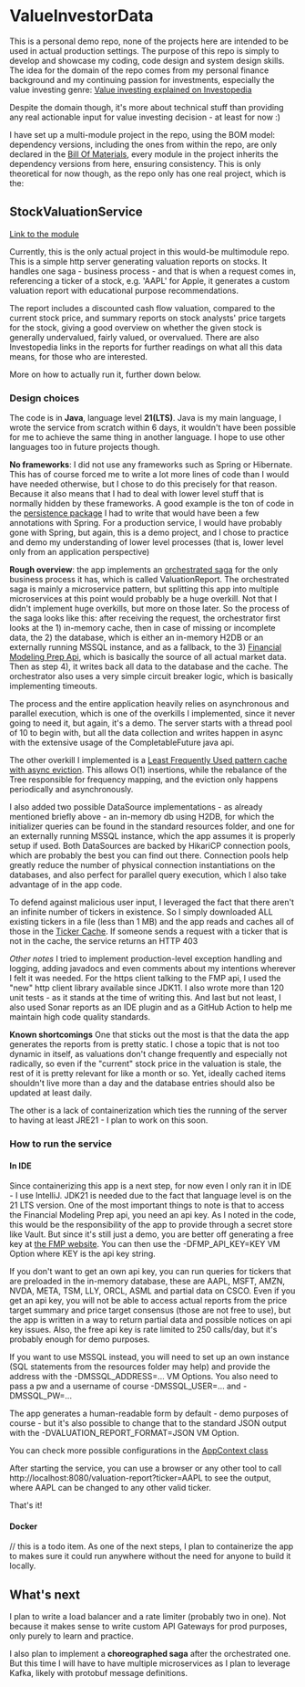 # ValueInvestorData 

This is a personal demo repo, none of the projects here are intended to be used in actual production settings. 
The purpose of this repo is simply to develop and showcase my coding, code design and system design skills.
The idea for the domain of the repo comes from my personal finance background and my continuing passion for investments, especially 
the value investing genre: [Value investing explained on Investopedia](https://www.investopedia.com/terms/v/valueinvesting.asp)

Despite the domain though, it's more about technical stuff than providing any real actionable input for value investing decision - at least for now :)

I have set up a multi-module project in the repo, using the BOM model: dependency versions, including the ones from within the repo, are only declared in the [Bill Of Materials](pom.xml), every module in the project inherits the dependency versions from here, ensuring consistency. This is only theoretical for now though, as the repo only has one real project, which is the:

## StockValuationService
[Link to the module](services/StockValuationService)


Currently, this is the only actual project in this would-be multimodule repo.
This is a simple http server generating valuation reports on stocks. It handles one saga - business process - and that is 
when a request comes in, referencing a ticker of a stock, e.g. 'AAPL' for Apple, it generates a custom valuation report with educational purpose recommendations.

The report includes a discounted cash flow valuation, compared to the current stock price, and summary reports on stock analysts' price targets for the stock, giving a good overview on whether the given stock is generally undervalued, fairly valued, or overvalued.
There are also Investopedia links in the reports for further readings on what all this data means, for those who are interested.

More on how to actually run it, further down below.

### Design choices

The code is in **Java**, language level **21(LTS)**. Java is my main language, I wrote the service from scratch within 6 days, it wouldn't have been possible for me to achieve the same thing in another language. I hope to use other languages too in future projects though.


**No frameworks**: I did not use any frameworks such as Spring or Hibernate. This has of course forced me to write a lot more lines of code than I would have needed otherwise, but I chose to do this precisely for that reason. Because it also means
that I had to deal with lower level stuff that is normally hidden by these frameworks. A good example is the ton of code in the [persistence package](services/StockValuationService/src/main/java/com/szilberhornz/valueinvdata/services/stockvaluation/persistence) I had to write that would have been a few annotations with Spring. For a production service, I would have probably gone with 
Spring, but again, this is a demo project, and I chose to practice and demo my understanding of lower level processes (that is, lower level only from an application perspective)

**Rough overview**: the app implements an [orchestrated saga](services/StockValuationService/src/main/java/com/szilberhornz/valueinvdata/services/stockvaluation/valuationreport/VRSagaOrchestrator.java) for the only business process it has, which is called ValuationReport. 
The orchestrated saga is mainly a microservice pattern, but splitting this app into multiple microservices at this point would probably be a huge overkill. Not that I didn't implement huge overkills, but more on those later. So the process of the saga looks like this: after receiving the request, the orchestrator first looks at the 1) in-memory cache, then in case of missing or incomplete data, the 2) the database, which is either an in-memory H2DB or an externally running MSSQL instance, and as a fallback, to the 3) [Financial Modeling Prep Api](https://financialmodelingprep.com/developer/docs/), 
which is basically the source of all actual market data. Then as step 4), it writes back all data to the database and the cache. The orchestrator also uses a very simple circuit breaker logic, which is basically implementing timeouts.

The process and the entire application heavily relies on asynchronous and parallel execution, which is one of the overkills I implemented, since it never going to need it, but again, it's a demo. The server starts with a thread pool of 10 to begin with, but all the data collection and writes happen in async with the extensive usage of the CompletableFuture java api. 

The other overkill I implemented is a [Least Frequently Used pattern cache with async eviction](services/StockValuationService/src/main/java/com/szilberhornz/valueinvdata/services/stockvaluation/cache/ValuationServerLFUCache.java). This allows O(1) insertions, while the rebalance of the Tree responsible for frequency mapping, and the eviction only happens periodically and asynchronously. 

I also added two possible DataSource implementations - as already mentioned briefly above - an in-memory db using H2DB, for which the initializer queries can be found in the standard resources folder, and one for an externally running MSSQL instance, which the app assumes it is properly setup if used. Both DataSources are backed by HikariCP connection pools, which are probably the best you can find out there. Connection pools help greatly reduce the number of physical connection instantiations on the databases, and also perfect for parallel query execution, which I also take advantage of in the app code.

To defend against malicious user input, I leveraged the fact that there aren't an infinite number of tickers in existence. So I simply downloaded ALL existing tickers in a file (less than 1 MB) and the app reads and caches all of those in the [Ticker Cache](services/StockValuationService/src/main/java/com/szilberhornz/valueinvdata/services/stockvaluation/cache/TickerCache.java). If someone sends a request with a ticker that is not in the cache, the service returns an HTTP 403

*Other notes* I tried to implement production-level exception handling and logging, adding javadocs and even comments about my intentions wherever I felt it was needed. 
For the https client talking to the FMP api, I used the "new" http client library available since JDK11. I also wrote more than 120 unit tests - as it stands at the time of writing this. 
And last but not least, I also used Sonar reports as an IDE plugin and as a GitHub Action to help me maintain high code quality standards.

**Known shortcomings** One that sticks out the most is that the data the app generates the reports from is pretty static. 
I chose a topic that is not too dynamic in itself, as valuations don't change frequently and especially not radically, so even if the "current" stock price in the valuation is stale, 
the rest of it is pretty relevant for like a month or so. Yet, ideally cached items shouldn't live more than a day and the database entries should also be updated at least daily. 

The other is a lack of containerization which ties the running of the server to having at least JRE21 - I plan to work on this soon.

### How to run the service 

#### In IDE

Since containerizing this app is a next step, for now even I only ran it in IDE - I use IntelliJ. JDK21 is needed due to the fact that language level is on the 21 LTS version.
One of the most important things to note is that to access the Financial Modeling Prep api, you need an api key. As I noted in the code, this would be the responsibility of the app to provide through 
a secret store like Vault. But since it's still just a demo, you are better off generating a free key at [the FMP website](https://site.financialmodelingprep.com/developer/docs). You can then use the -DFMP_API_KEY=KEY VM Option where KEY is the api key string.

If you don't want to get an own api key, you can run queries for tickers that are preloaded in the in-memory database, these are AAPL, MSFT, AMZN, NVDA, META, TSM, LLY, ORCL, ASML and partial data on CSCO.
Even if you get an api key, you will not be able to access actual reports from the price target summary and price target consensus 
(those are not free to use), but the app is written in a way to return partial data and possible notices on api key issues. Also, the free api key is rate limited to 250 calls/day, but it's probably enough for demo purposes.

If you want to use MSSQL instead, you will need to set up an own instance (SQL statements from the resources folder may help) and provide the address with the 
-DMSSQL_ADDRESS=... VM Options. You also need to pass a pw and a username of course -DMSSQL_USER=... and -DMSSQL_PW=...

The app generates a human-readable form by default - demo purposes of course - but it's also possible to change that to the standard JSON output with the 
-DVALUATION_REPORT_FORMAT=JSON VM Option.

You can check more possible configurations in the [AppContext class](services/StockValuationService/src/main/java/com/szilberhornz/valueinvdata/services/stockvaluation/AppContext.java)

After starting the service, you can use a browser or any other tool to call http://localhost:8080/valuation-report?ticker=AAPL to see the output, where AAPL can be changed to any other valid ticker.

That's it!


#### Docker

// this is a todo item. As one of the next steps, I plan to containerize the app to makes sure it could run anywhere without the need for anyone to build it locally.

## What's next

I plan to write a load balancer and a rate limiter (probably two in one). Not because it makes sense to write custom API Gateways for prod purposes, only purely to learn and practice.

I also plan to implement a **choreographed saga** after the orchestrated one. But this time I will have to have multiple microservices as I plan to leverage Kafka, likely with protobuf message definitions.
